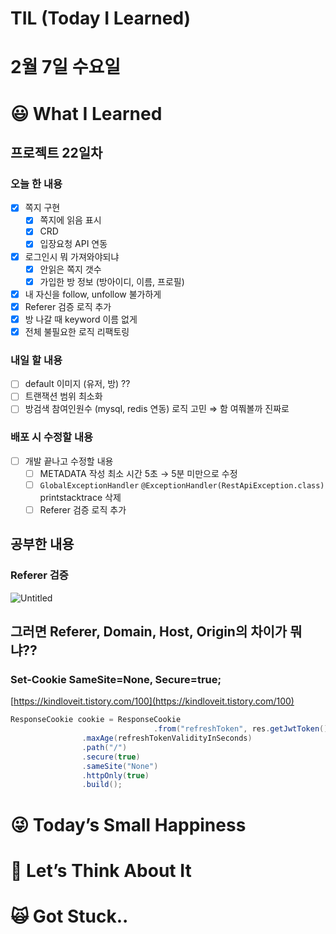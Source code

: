 # TIL (Today I Learned)

# 2월 7일 수요일

# 😃 What I Learned

## 프로젝트 22일차

### 오늘 한 내용

- [x]  쪽지 구현
    - [x]  쪽지에 읽음 표시
    - [x]  CRD
    - [x]  입장요청 API 연동
- [x]  로그인시 뭐 가져와야되냐
    - [x]  안읽은 쪽지 갯수
    - [x]  가입한 방 정보 (방아이디, 이름, 프로필)
- [x]  내 자신을 follow, unfollow 불가하게
- [x]  Referer 검증 로직 추가
- [x]  방 나갈 때 keyword 이름 없게
- [x]  전체 불필요한 로직 리팩토링

### 내일 할 내용

- [ ]  default 이미지 (유저, 방) ??
- [ ]  트랜잭션 범위 최소화
- [ ]  방검색 참여인원수 (mysql, redis 연동) 로직 고민 ⇒ 함 여쭤볼까 진짜로

### 배포 시 수정할 내용

- [ ]  개발 끝나고 수정할 내용
    - [ ]  METADATA 작성 최소 시간 5초 → 5분 미만으로 수정
    - [ ]  `GlobalExceptionHandler` `@ExceptionHandler(RestApiException.class)` printstacktrace 삭제
    - [ ]  Referer 검증 로직 추가

## 공부한 내용

### Referer 검증

![Untitled](TIL%20(Today%20I%20Learned)%201fec48ac4832486f99527b3bbe49bc41/Untitled.png)

## **그러면 Referer, Domain, Host, Origin의 차이가 뭐냐??**

### Set-Cookie SameSite=None, Secure=true;

[https://kindloveit.tistory.com/100](https://kindloveit.tistory.com/100)

```java
ResponseCookie cookie = ResponseCookie
								.from("refreshToken", res.getJwtToken().deleteRefreshToken())
                .maxAge(refreshTokenValidityInSeconds)
                .path("/")
                .secure(true)
                .sameSite("None")
                .httpOnly(true)
                .build();
```

# 😜 Today’s Small Happiness

# 🧐 Let’s Think About It

# 🙀 Got Stuck..